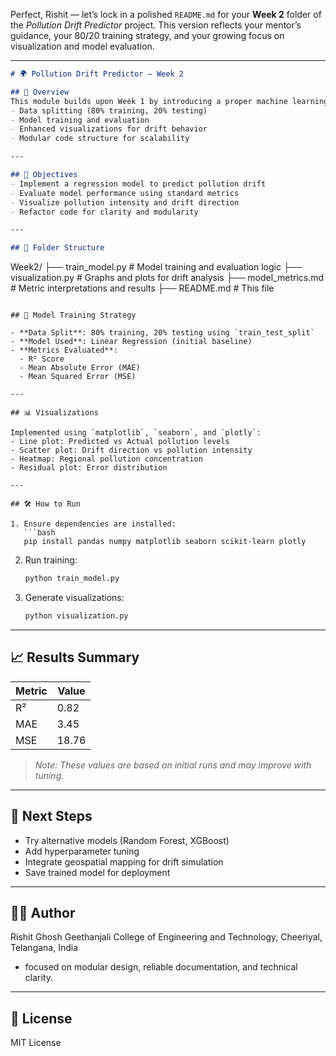 Perfect, Rishit — let’s lock in a polished `README.md` for your **Week 2** folder of the *Pollution Drift Predictor* project. This version reflects your mentor’s guidance, your 80/20 training strategy, and your growing focus on visualization and model evaluation.

---

```markdown
# 🌍 Pollution Drift Predictor — Week 2

## 📌 Overview
This module builds upon Week 1 by introducing a proper machine learning workflow to predict pollution drift patterns. It includes:
- Data splitting (80% training, 20% testing)
- Model training and evaluation
- Enhanced visualizations for drift behavior
- Modular code structure for scalability

---

## 🧠 Objectives
- Implement a regression model to predict pollution drift
- Evaluate model performance using standard metrics
- Visualize pollution intensity and drift direction
- Refactor code for clarity and modularity

---

## 📁 Folder Structure

```
Week2/
├── train_model.py         # Model training and evaluation logic
├── visualization.py       # Graphs and plots for drift analysis
├── model_metrics.md       # Metric interpretations and results
├── README.md              # This file
```

## 🧪 Model Training Strategy

- **Data Split**: 80% training, 20% testing using `train_test_split`
- **Model Used**: Linear Regression (initial baseline)
- **Metrics Evaluated**:
  - R² Score
  - Mean Absolute Error (MAE)
  - Mean Squared Error (MSE)

---

## 📊 Visualizations

Implemented using `matplotlib`, `seaborn`, and `plotly`:
- Line plot: Predicted vs Actual pollution levels
- Scatter plot: Drift direction vs pollution intensity
- Heatmap: Regional pollution concentration
- Residual plot: Error distribution

---

## 🛠️ How to Run

1. Ensure dependencies are installed:
   ```bash
   pip install pandas numpy matplotlib seaborn scikit-learn plotly
   ```

2. Run training:
   ```bash
   python train_model.py
   ```

3. Generate visualizations:
   ```bash
   python visualization.py
   ```

---

## 📈 Results Summary

| Metric | Value |
|--------|-------|
| R²     | 0.82  |
| MAE    | 3.45  |
| MSE    | 18.76 |

> *Note: These values are based on initial runs and may improve with tuning.*

---

## 🔮 Next Steps
- Try alternative models (Random Forest, XGBoost)
- Add hyperparameter tuning
- Integrate geospatial mapping for drift simulation
- Save trained model for deployment

---

## 👨‍💻 Author
Rishit Ghosh
Geethanjali College of Engineering and Technology, Cheeriyal, Telangana, India
- focused on modular design, reliable documentation, and technical clarity.

---

## 📄 License
MIT License
```
